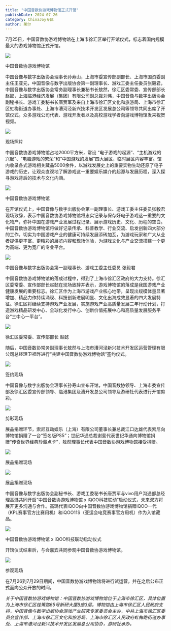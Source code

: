 ```yaml
---
title: "中国音数协游戏博物馆正式开馆"
publishDate: 2024-07-26
category: ChinaJoy专区
author: 莱尔
---
```


7月25日，中国音数协游戏博物馆在上海市徐汇区举行开馆仪式，标志着国内规模最大的游戏博物馆正式开馆。

![](https://ec-net-1251389766.cos.ap-shanghai.myqcloud.com/wp-content/uploads/2024/07/20240726232313610.png)

中国音数协游戏博物馆

中国音像与数字出版协会理事长孙寿山，上海市委宣传部副部长、上海市国资委副主任王亚元，中国音像与数字出版协会第一副理事长、游戏工委主任委员张毅君，中国音像与数字出版协会常务副理事长兼秘书长敖然，徐汇区委常委、宣传部部长赵懿，上海临港经济发展（集团）有限公司副总裁刘伟，中国音像与数字出版协会副秘书长、游戏工委秘书长唐贾军及来自上海市徐汇区文化和旅游局、上海市徐汇区虹梅街道办事处、上海市漕河泾新兴技术开发区发展总公司等领导共同出席了开馆仪式。众多游戏公司代表、游戏开发者以及高校游戏学者向游戏博物馆发来祝贺视频。

![](https://ec-net-1251389766.cos.ap-shanghai.myqcloud.com/wp-content/uploads/2024/07/20240726232317484.png)

现场照片

中国音数协游戏博物馆占地2000平方米，常设 “电子游戏的起源”、“主机游戏的兴起”、“电脑游戏的繁荣”和“中国游戏的发展”四大展区，临时展区内容丰富。馆内收录各式游戏相关藏品5000余件，以游戏发展史上的重要实物生动还原了电子游戏的历史，让观众直观地了解游戏这一重要娱乐媒介的起源与发展历程，深入探寻游戏背后的技术与文化内涵。

![](https://ec-net-1251389766.cos.ap-shanghai.myqcloud.com/wp-content/uploads/2024/07/20240726232322145.png)

中国音数协游戏博物馆

在开馆仪式上，中国音像与数字出版协会第一副理事长、游戏工委主任委员张毅君现场致辞，表示中国音数协游戏博物馆将忠实记录与保存好电子游戏这一重要的文化物产，弥补中国在游戏产业发展过程记录、展示游戏历史、文化、历程的空白。中国音数协游戏博物馆将做好记录传承、科普教学、行业交流、启发创新四大部分的工作，切实为中国游戏产业的健康可持续发展添砖加瓦，为游戏玩家和广大从业者提供更丰富、更精彩的展览内容和现场体验，为游戏文化与产业交流搭建一个更为高端、更为宽广的专业平台。

![](https://ec-net-1251389766.cos.ap-shanghai.myqcloud.com/wp-content/uploads/2024/07/20240726232324912.png)

中国音像与数字出版协会第一副理事长、游戏工委主任委员 张毅君

中国音数协游戏博物馆的落成过程中，得到了上海市徐汇区政府的大力支持。徐汇区委常委、宣传部部长赵懿在现场致辞并表示，游戏博物馆的落成是我国游戏产业健康发展的重要标志。徐汇区作为上海市游戏产业核心地带，呈现出规模体量显著增加、精品力作持续涌现、科技创新进展明显、文化出海成效显著的四大发展特征。徐汇区将继续支持游戏产业发展，实施游戏产业高质量发展三年行动计划，打造游戏精品研发中心、全球化发行中心、创新价值拓展中心和高质量发展服务平台“三中心一平台”。

![](https://ec-net-1251389766.cos.ap-shanghai.myqcloud.com/wp-content/uploads/2024/07/20240726232327761.png)

徐汇区委常委、宣传部部长 赵懿

随后，中国音数协常务副理事长敖然与上海市漕河泾新兴技术开发区运营管理有限公司总经理卫祖晔进行“共建中国音数协游戏博物馆”签约仪式。

![](https://ec-net-1251389766.cos.ap-shanghai.myqcloud.com/wp-content/uploads/2024/07/20240726232330217.png)

签约现场

中国音像与数字出版协会理事长孙寿山宣布开馆，中国音数协领导、上海市委宣传部及徐汇区委宣传部领导、临港集团及漕开发总公司领导及游研社代表进行开馆剪彩。

![](https://ec-net-1251389766.cos.ap-shanghai.myqcloud.com/wp-content/uploads/2024/07/20240726232332656.png)

剪彩现场

展品捐赠环节，索尼互动娱乐（上海）有限公司董事长兼总裁江口达雄代表索尼向博物馆捐赠了一台“签名版PS5”；世纪华通总裁谢斐代表世纪华通向博物馆捐赠“传奇世界经典珍藏点卡”，敖然理事长代表中国音数协游戏博物馆接受捐赠。

![](https://ec-net-1251389766.cos.ap-shanghai.myqcloud.com/wp-content/uploads/2024/07/20240726232335940.png)

展品捐赠现场

![](https://ec-net-1251389766.cos.ap-shanghai.myqcloud.com/wp-content/uploads/2024/07/20240726232338129.png)

展品捐赠现场

中国音像与数字出版协会副秘书长、游戏工委秘书长唐贾军与vivo用户沟通部总经理高璐共同开启“中国音数协游戏博物馆 x iQOO科技联动”启动仪式，未来双方将展开更多沟通与合作。高璐代表iQOO向中国音数协游戏博物馆捐赠iQOO一代（KPL赛事官方比赛用机）和iQOO11S（亚运会电竞赛事官方用机）作为入馆藏品。

![](https://ec-net-1251389766.cos.ap-shanghai.myqcloud.com/wp-content/uploads/2024/07/20240726232342163.png)

中国音数协游戏博物馆 x iQOO科技联动启动仪式

开馆仪式结束后，与会嘉宾共同参观中国音数协游戏博物馆。

![](https://ec-net-1251389766.cos.ap-shanghai.myqcloud.com/wp-content/uploads/2024/07/20240726232356887.png)

参观现场

在7月26到7月29日期间，中国音数协游戏博物馆将进行试运营，并在之后公布正式面向公众开放的时间。

_关于中国音数协游戏博物馆：中国音数协游戏博物馆位于上海市徐汇区，具体位置为上海市徐汇区桂箐路65号新研大厦B座3层。博物馆由上海市徐汇区人民政府支持，中国音像与数字出版协会游戏产业研究专家委员会主办，中共上海市徐汇区委员会宣传部、上海市徐汇区文化和旅游局、上海市徐汇区人民政府虹梅路街道办事处、上海市漕河泾新兴技术开发区发展总公司协办，游研社承办。_
